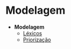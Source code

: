 # Modelagem

- **Modelagem**
  - [Léxicos](Modeling/Lexico.md)
  - [Priorização](Modeling/Priorizacao.md)

